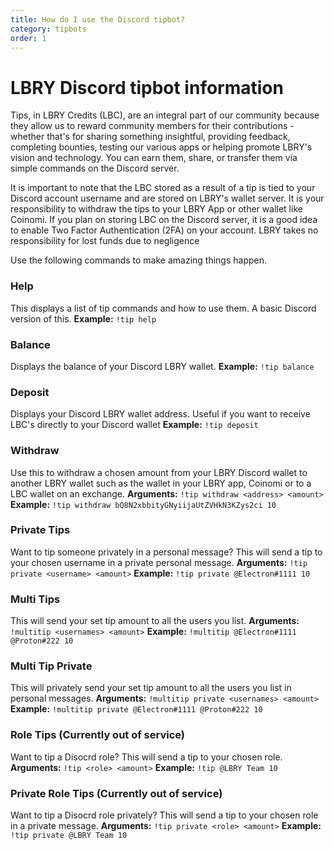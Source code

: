 ```yaml
---
title: How do I use the Discord tipbot?
category: tipbots
order: 1
---
```


# LBRY Discord tipbot information

Tips, in LBRY Credits (LBC), are an integral part of our community because they allow us to reward community members for their contributions - whether that's for sharing something insightful, providing feedback, completing bounties, testing our various apps or helping promote LBRY's vision and technology. You can earn them, share, or transfer them via simple commands on the Discord server. 

It is important to note that the LBC stored as a result of a tip is tied to your Discord account username and are stored on LBRY's wallet server. It is your responsibility to withdraw the tips to your LBRY App or other wallet like Coinomi. If you plan on storing LBC on the Discord server, it is a good idea to enable Two Factor Authentication (2FA) on your account. LBRY takes no responsibility for lost funds due to negligence 

Use the following commands to make amazing things happen.

### Help
This displays a list of tip commands and how to use them. A basic Discord version of this.
**Example:**
`!tip help`

### Balance
Displays the balance of your Discord LBRY wallet.
**Example:**
`!tip balance`

### Deposit
Displays your Discord LBRY wallet address. Useful if you want to receive LBC's directly to your Discord wallet
**Example:**
`!tip deposit`

### Withdraw
Use this to withdraw a chosen amount from your LBRY Discord wallet to another LBRY wallet such as the wallet in your LBRY app, Coinomi or to a LBC wallet on an exchange.
**Arguments:**
`!tip withdraw <address> <amount>`
**Example:**
`!tip withdraw bQ8N2xbbityGNyiijaUtZVHkN3KZys2ci 10`

### Private Tips
Want to tip someone privately in a personal message? This will send a tip to your chosen username in a private personal message.
**Arguments:**
`!tip private <username> <amount>`
**Example:**
`!tip private @Electron#1111 10`

### Multi Tips
This will send your set tip amount to all the users you list.
**Arguments:**
`!multitip <usernames> <amount>`
**Example:**
`!multitip @Electron#1111 @Proton#222 10`

### Multi Tip Private
This will privately send your set tip amount to all the users you list in personal messages.
**Arguments:**
`!multitip private <usernames> <amount>`
**Example:**
`!multitip private @Electron#1111 @Proton#222 10`

### Role Tips (Currently out of service)
Want to tip a Disocrd role? This will send a tip to your chosen role.
**Arguments:**
`!tip <role> <amount>`
**Example:**
`!tip @LBRY Team 10`

### Private Role Tips (Currently out of service)
Want to tip a Disocrd role privately? This will send a tip to your chosen role in a private message.
**Arguments:**
`!tip private <role> <amount>`
**Example:**
`!tip private @LBRY Team 10`
